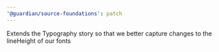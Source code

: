 ```yaml
---
'@guardian/source-foundations': patch
---
```


Extends the Typography story so that we better capture changes to the lineHeight of our fonts
